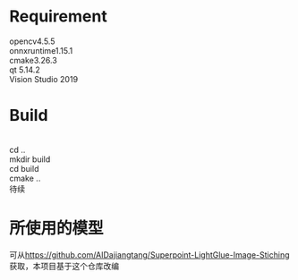 # Requirement
  opencv4.5.5
  <br/>onnxruntime1.15.1
  <br/>cmake3.26.3
  <br/>qt 5.14.2
  <br/>Vision Studio 2019
# Build
  <br/>cd ..
  <br/>mkdir build
  <br/>cd build
  <br/>cmake ..
  <br/>待续
# 所使用的模型
  可从<https://github.com/AIDajiangtang/Superpoint-LightGlue-Image-Stiching>获取，本项目基于这个仓库改编
